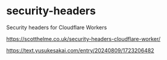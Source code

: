 # security-headers
Security headers for Cloudflare Workers

https://scotthelme.co.uk/security-headers-cloudflare-worker/

https://text.yusukesakai.com/entry/20240809/1723206482
